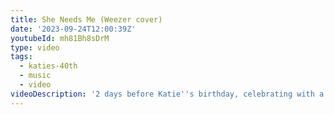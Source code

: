 ```yaml
---
title: She Needs Me (Weezer cover)
date: '2023-09-24T12:00:39Z'
youtubeId: mh81Bh8sDrM
type: video
tags:
  - katies-40th
  - music
  - video
videoDescription: '2 days before Katie''s birthday, celebrating with a song from 2 years ago!'
---
```


